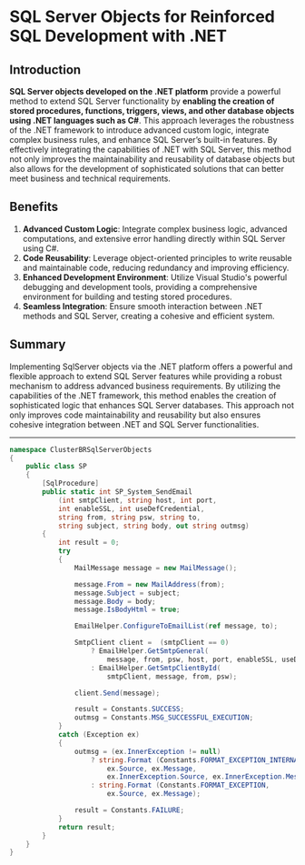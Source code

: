 # SQL Server Objects for Reinforced SQL Development with .NET

## Introduction

**SQL Server objects developed on the .NET platform** provide a powerful method to extend SQL Server functionality by **enabling the creation of stored procedures, functions, triggers, views, and other database objects using .NET languages such as C#**. This approach leverages the robustness of the .NET framework to introduce advanced custom logic, integrate complex business rules, and enhance SQL Server’s built-in features. By effectively integrating the capabilities of .NET with SQL Server, this method not only improves the maintainability and reusability of database objects but also allows for the development of sophisticated solutions that can better meet business and technical requirements.

## Benefits

1. **Advanced Custom Logic**: Integrate complex business logic, advanced computations, and extensive error handling directly within SQL Server using C#.
2. **Code Reusability**: Leverage object-oriented principles to write reusable and maintainable code, reducing redundancy and improving efficiency.
3. **Enhanced Development Environment**: Utilize Visual Studio's powerful debugging and development tools, providing a comprehensive environment for building and testing stored procedures.
4. **Seamless Integration**: Ensure smooth interaction between .NET methods and SQL Server, creating a cohesive and efficient system.

## Summary

Implementing SqlServer objects via the .NET platform offers a powerful and flexible approach to extend SQL Server features while providing a robust mechanism to address advanced business requirements. By utilizing the capabilities of the .NET framework, this method enables the creation of sophisticated logic that enhances SQL Server databases. This approach not only improves code maintainability and reusability but also ensures cohesive integration between .NET and SQL Server functionalities.
___


```csharp
namespace ClusterBRSqlServerObjects
{
    public class SP
    {
        [SqlProcedure]
        public static int SP_System_SendEmail
            (int smtpClient, string host, int port, 
            int enableSSL, int useDefCredential, 
            string from, string psw, string to, 
            string subject, string body, out string outmsg)
        {
            int result = 0;
            try
            {
                MailMessage message = new MailMessage();

                message.From = new MailAddress(from);
                message.Subject = subject;
                message.Body = body;
                message.IsBodyHtml = true;

                EmailHelper.ConfigureToEmailList(ref message, to);

                SmtpClient client =  (smtpClient == 0)
                    ? EmailHelper.GetSmtpGeneral(
                        message, from, psw, host, port, enableSSL, useDefCredential) 
                    : EmailHelper.GetSmtpClientById(
                        smtpClient, message, from, psw);

                client.Send(message);

                result = Constants.SUCCESS;
                outmsg = Constants.MSG_SUCCESSFUL_EXECUTION;
            }
            catch (Exception ex)
            {
                outmsg = (ex.InnerException != null) 
                    ? string.Format (Constants.FORMAT_EXCEPTION_INTERNAL,
                        ex.Source, ex.Message, 
                        ex.InnerException.Source, ex.InnerException.Message)
                    : string.Format (Constants.FORMAT_EXCEPTION, 
                        ex.Source, ex.Message);

                result = Constants.FAILURE;
            }
            return result;
        }
    }
}
```